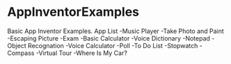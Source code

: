 # AppInventorExamples
Basic App Inventor Examples.
App List 
  -Music Player
  -Take Photo and Paint
  -Escaping Picture
  -Exam
  -Basic Calculator
  -Voice Dictionary
  -Notepad
  -Object Recognation
  -Voice Calculator
  -Poll
  -To Do List
  -Stopwatch
  -Compass
  -Virtual Tour
  -Where Is My Car?
